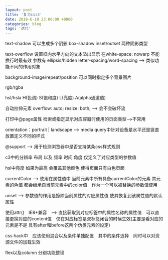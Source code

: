```yaml
---
layout: post
title: '复习css3'
date: 2018-6-10 23:00:00 +0800
categories: blog
tags: '迭代'
---
```


text-shadow 可以生成多个阴影
box-shadow inset/outset 两种阴影类型

text-overflow 设置框内水平方向的文本溢出显示 在white-space: nowarp 不能换行时最有效 参数有 ellipsis/hidden letter-spacing/word-spacing --> 类似功能不同的作用对象

background-image/repeat/position 可以同时指定多个背景图片

rgb/rgba

hsl/hsla H(色调) S(饱和度) L(亮度) A(alpha通道值)

自动拉伸元素 overflow: auto; resize: both; --> 会不会破坏流

打印中@page属性 检索或指定显示对应容器时使用的页面类型-->不常用

orientation：portrait | landscape --> media query中针对设备是水平还是竖直放置定义不同的样式

@support --> 用于检测浏览器中是否支持某条css样式规则


c3中的分辨率 布局 以及 频率 时间 角度 仅定义了对应类型的参数值

hsl中亮度 如果为最高 会覆盖其他颜色 使得页面只有白色页面

currentColor --> 使用在属性值中 当前元素中所有具备currentColor的元素 其元素的色值 都会继承自当前元素中的color值　作为一个可以被替换的参数值使用

unset --> 参数值的作用是擦除当前属性的对应属性值 使其恢复到该属性值的默认属性

使用attr()　IE8+兼容　--> 直接获取到对应标签中的属性名称的属性值　可以直接更换对应的content值　仅在对应标签是双标签闭合的时候生效(主要是看对应的元素是不是 具有after和before这两个伪类元素的设定)　

css hack中　应该使用混合以及条件单独配置　其中的条件选择　同时可以对资源文件的加载生效

flex以及column 分别功能整理